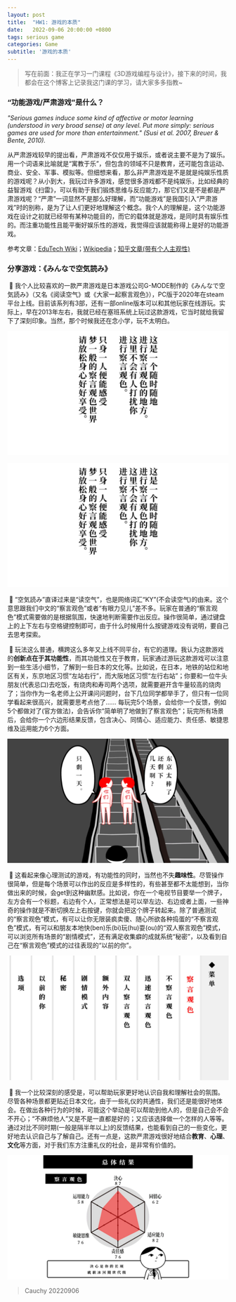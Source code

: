 ```yaml
---
layout: post
title:  "HW1: 游戏的本质"
date:   2022-09-06 20:00:00 +0800
tags: serious game 
categories: Game
subtitle: '游戏的本质'
---
```


> 写在前面：我正在学习一门课程《3D游戏编程与设计》，接下来的时间，我都会在这个博客上记录我这门课的学习，请大家多多指教~ 
> 	

<!--more-->

### “功能游戏/严肃游戏”是什么？

*"Serious games induce some kind of affective or motor learning  (understood in very broad sense) at any level. Put more simply: serious  games are used for more than entertainment." (Susi et al. 2007, Breuer  & Bente, 2010).*

​		从严肃游戏较早的提出看，严肃游戏不仅仅用于娱乐，或者说主要不是为了娱乐。用一个词语来比喻就是“寓教于乐”，但包含的领域不只是教育，还可能包含运动、商业、安全、军事、模拟等。但细想来看，那么非严肃游戏是不是就是纯娱乐性质的游戏呢？从小到大，我玩过许多游戏，感觉很多游戏都不是纯娱乐，比如经典的益智游戏《扫雷》，可以有助于我们锻炼思维与反应能力，那它们又是不是都是严肃游戏呢？“严肃”一词显然不是那么好理解，而“功能游戏”是我国引入“严肃游戏”时的别称，是为了让人们更好地理解这个概念。我个人的理解是，这个功能游戏在设计之初就已经带有某种功能目的，而它的载体就是游戏，是同时具有娱乐性的。而注重功能性且能平衡好娱乐性的游戏，我觉得应该就能称得上是好的功能游戏。

参考文章：[EduTech Wiki][link-SG]；[Wikipedia][link2-SG]；[知乎文章(带有个人主观性)][link3-SG]

[link-SG]: https://edutechwiki.unige.ch/en/Serious_game " "
[link2-SG]: https://en.wikipedia.org/wiki/Serious_game " "
[link3-SG]:https://zhuanlan.zhihu.com/p/32908209 " "

### 分享游戏：《みんなで空気読み》

​		:tea:		我个人比较喜欢的一款严肃游戏是日本游戏公司G-MODE制作的《みんなで空気読み》（又名《阅读空气》或《大家一起察言观色》），PC版于2020年在steam平台上线。目前该系列有3部，还有一部online版本可以和其他玩家在线游玩。实际上，早在2013年左右，我就已经在塞班系统上玩过这款游戏，它当时就给我留下了深刻印象。当然，那个时候我还在念小学，玩不太明白。

![Image 3](3.jpg)

![img3](https://github.com/Cauchyoooo/Cauchyoooo.github.io/blob/d10a3e902bc0d7ee8d88e4fd1e66666e4f227479/source/_posts/2022/Homework1/3.jpg)



​		:apple:		“空気読み”直译过来是“读空气”，也是网络词汇“KY”(不会读空气)的由来。这个意思跟我们中文的“察言观色”或者“有眼力见儿”差不多。玩家在普通的“察言观色”模式需要做的是根据氛围，快速地判断需要作出反应。操作很简单，通过键盘上的上下左右与空格键控制即可，由于什么时候用什么按键游戏没有说明，要自己去思考探索。

​		 :custard:		玩法这么普通，横跨这么多年又上线不同平台，有它的道理。我认为这款游戏的**创新点在于其功能性**，而其功能性又在于教育，玩家通过游玩这款游戏可以注意到一些生活小细节，了解到一些日本的文化等。比如说，在日本，地铁的站位和地区有关，东京地区习惯“左站右行”，而大阪地区习惯“左行右站”；你要和一位牛头朋友(代表忌口)去吃饭，有烧肉和寿司两个选项，就需要避开含牛量较高的烧肉了；当你作为一名老师上公开课问问题时，台下几位同学都举手了，但只有一位同学看起来很高兴，就需要思考点他了...... 每玩完5个场景，会给你一个反馈，例如5个都做对了(官方做法)，会告诉你“简单明了地做到了察言观色”；玩完所有场景后，会给你一个六边形结果反馈，包含决心、同情心、适应能力、责任感、敏捷思维及运用能力6个方面。

![Image 4](4.jpg)

​		:tangerine:		这看起来像心理测试的游戏，有功能性的同时，当然也不失**趣味性**。尽管操作很简单，但是每个场景可以作出的反应是多样性的，有些甚至都不太能想到，当你做出来的时候，会get到这种幽默感。比如说，你在一个电视节目要举一个牌子，左方会有一个标题，右边有个人，正常想法是可以举左边、右边或者上面，一些神奇的操作就是不断切换左上右按键，你就会把这个牌子转起来。除了普通测试的“察言观色”模式，有可以让你无限装疯卖傻、随心所欲各种捣蛋的“不察言观色”模式，有可以和朋友本地快(ben)乐(bi)玩(hu)耍(ou)的“双人察言观色”模式，可以浏览所有场景的“剧情模式”，还有满足收集癖的成就系统“秘密”，以及看到自己在“察言观色”模式的过往表现的“以前的你”。

![Image 2](2.jpg)

​		:ghost:		我一个比较深刻的感受是，可以帮助玩家更好地认识自我和理解社会的氛围。尽管各种场景都更贴近日本文化，由于一些礼仪的共通性，我们还是能很好地体会。在做出各种行为的时候，可能这个举动是可以帮助到他人的，但是自己会不会不开心；“不麻烦他人”又是不是一直都是好的；又应该选择做一个怎样的人等等。通过对比不同时期(一般是隔半年以上)的反馈结果，也能看到自己的一些变化，更好地去认识自己与了解自己。还有一点是，这款严肃游戏很好地结合**教育**、**心理**、**文化**等方面，对于我们东方注重礼仪的社会，是非常有价值的。

![Image 6](6.jpg)

> Cauchy 20220906 
